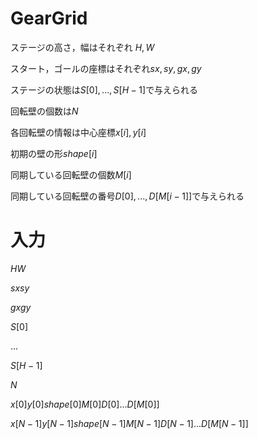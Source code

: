 # GearGrid

ステージの高さ，幅はそれぞれ $H, W$

スタート，ゴールの座標はそれぞれ$sx, sy, gx, gy$

ステージの状態は$S[0], ... , S[H - 1]$で与えられる

回転壁の個数は$N$

各回転壁の情報は中心座標$x[i], y[i]$

初期の壁の形$shape[i]$

同期している回転壁の個数$M[i]$

同期している回転壁の番号$D[0], ... , D[M[i - 1]]$で与えられる

# 入力

$H W$

$sx sy$

$gx gy$

$S[0]$

$...$

$S[H - 1]$

$N$

$x[0] y[0] shape[0] M[0] D[0] ... D[M[0]]$

$x[N - 1] y[N - 1] shape[N - 1] M[N - 1] D[N - 1] ... D[M[N - 1]]$
